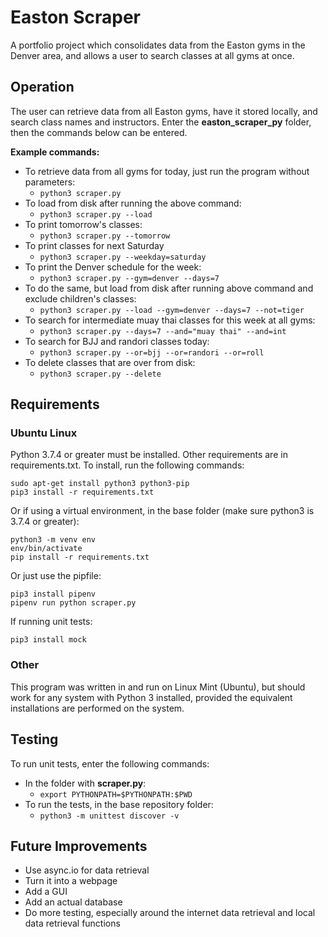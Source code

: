 # Easton Scraper
A portfolio project which consolidates data from the Easton gyms in the Denver area, and allows a user to search classes at all gyms at once.

## Operation
The user can retrieve data from all Easton gyms, have it stored locally, and search class names and instructors.  Enter the **easton_scraper_py** folder, then the commands below can be entered.

**Example commands:**
* To retrieve data from all gyms for today, just run the program without parameters: 
	* ``python3 scraper.py``
* To load from disk after running the above command:
	* ``python3 scraper.py --load``
* To print tomorrow's classes:
	* ``python3 scraper.py --tomorrow``
* To print classes for next Saturday
	* ``python3 scraper.py --weekday=saturday``
* To print the Denver schedule for the week:
	* ``python3 scraper.py --gym=denver --days=7``
* To do the same, but load from disk after running above command and exclude children's classes:
	* ``python3 scraper.py --load --gym=denver --days=7 --not=tiger``
* To search for intermediate muay thai classes for this week at all gyms:
	* ``python3 scraper.py --days=7 --and="muay thai" --and=int ``
* To search for BJJ and randori classes today:
	* ``python3 scraper.py --or=bjj --or=randori --or=roll``
* To delete classes that are over from disk:
    * ``python3 scraper.py --delete``

## Requirements

### Ubuntu Linux
Python 3.7.4 or greater must be installed.  Other requirements are in requirements.txt.  To install, run the following commands:
```
sudo apt-get install python3 python3-pip
pip3 install -r requirements.txt
```

Or if using a virtual environment, in the base folder (make sure python3 is 3.7.4 or greater):
```
python3 -m venv env
env/bin/activate
pip install -r requirements.txt
```

Or just use the pipfile:
```
pip3 install pipenv
pipenv run python scraper.py
```

If running unit tests:
```
pip3 install mock
```

### Other
This program was written in and run on Linux Mint (Ubuntu), but should work for any system with Python 3 installed, provided the equivalent installations are performed on the system.

## Testing
To run unit tests, enter the following commands:
* In the folder with **scraper.py**: 
	* ``export PYTHONPATH=$PYTHONPATH:$PWD``
* To run the tests, in the base repository folder:
	* ``python3 -m unittest discover -v``

## Future Improvements
* Use async.io for data retrieval
* Turn it into a webpage
* Add a GUI
* Add an actual database
* Do more testing, especially around the internet data retrieval and local data retrieval functions
